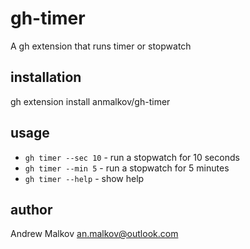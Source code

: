 # gh-timer

A gh extension that runs timer or stopwatch

## installation

gh extension install anmalkov/gh-timer

## usage

- `gh timer --sec 10` - run a stopwatch for 10 seconds
- `gh timer --min 5` - run a stopwatch for 5 minutes
- `gh timer --help` - show help

## author

Andrew Malkov <an.malkov@outlook.com>
